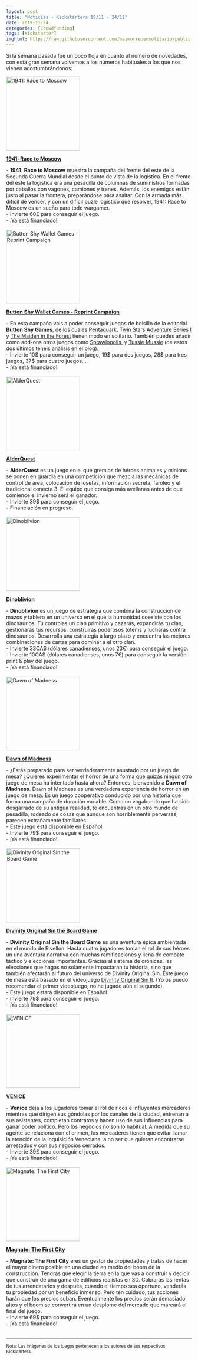 ```yaml
---
layout: post
title: "Noticias - Kickstarters 18/11 - 24/11"
date: 2019-11-24
categories: [Crowdfunding]
tags: [Kickstarter]
imghtml: https://raw.githubusercontent.com/mazmorreoensolitario/public-images/master/crowdfunding/crowdfunding-1118-1124.jpg
---
```


Si la semana pasada fue un poco floja en cuanto al número de novedades, con 
esta gran semana volvemos a los números habituales a los que nos vienen 
acostumbrándonos:


<div class="row">
    <div class="col-md-3">
        <img width="200" height="200"
            src="https://ksr-ugc.imgix.net/assets/027/254/913/7757b5ef26fa1ab16c93d200d24710ac_original.jpg?ixlib=rb-2.1.0&w=680&fit=max&v=1574084194&auto=format&gif-q=50&q=92&s=0ca49c386d7ae9a0414719485f358fc8"
            class="img-thumbnail" alt="1941: Race to Moscow">
    </div>
    <div class="col-md-9">
        <p>
            <a target="_blank" 
                href="https://www.kickstarter.com/projects/phalanxgames/1941-race-to-moscow?ref=mazmorreoensolitario">
            <strong>1941: Race to Moscow</strong>
            </a>
        </p>
           - <strong>1941: Race to Moscow</strong> muestra la campaña del
            frente del este de la Segunda Guerra Mundial desde el punto de
            vista de la logística. En el frente del este la logística era una
            pesadilla de columnas de suministros formadas por caballos con
            vagones, camiones y trenes. Además, los enemigos están justo al
            pasar la frontera, preparándose para asaltar. Con la armada más
            difícil de vencer, y con un difícil puzle logístico que resolver,
            1941: Race to Moscow es un sueño para todo wargamer.
            <br>
           - Invierte 60£ para conseguir el juego.
           <br>
           - ¡Ya está financiado!
    </div>
</div>
<br>


<div class="row">
    <div class="col-md-3">
        <img width="200" height="200"
            src="https://ksr-ugc.imgix.net/assets/027/262/907/fb6bd22b7a6372db9ff56e53286c83a3_original.png?ixlib=rb-2.1.0&w=680&fit=max&v=1574132033&auto=format&gif-q=50&lossless=true&s=499bd656a4db128d0035b4ae79fa79e4"
            class="img-thumbnail" alt="Button Shy Wallet Games - Reprint Campaign">
    </div>
    <div class="col-md-9">
        <p>
            <a target="_blank" 
                href="https://www.kickstarter.com/projects/239309591/button-shy-wallet-games-reprint-campaign?ref=mazmorreoensolitario">
            <strong>Button Shy Wallet Games - Reprint Campaign</strong>
            </a>
        </p>
           - En esta campaña vais a poder conseguir juegos de bolsillo de la
            editorial <strong>Button Shy Games</strong>, de los cuales
            <a
            href="https://boardgamegeek.com/boardgame/207242/pentaquark">Pentaquark</a>,
            <a href="https://boardgamegeek.com/boardgame/231854/twin-stars-adventure-series-i">Twin Stars Adventure Series
            I</a> y <a
            href="https://boardgamegeek.com/boardgame/171431/maiden-forest">The
            Maiden in the Forest</a> tienen modo en solitario. También
            puedes añadir como add-ons otros juegos como <a
            href="{{site.baseurl}}/2018/12/23/analisis-sprawlopolis/">Sprawlopolis</a>,
            y <a
            href="{{site.baseurl}}/2019/06/06/analisis-tussie-mussie/">Tussie
            Mussie</a> (de estos dos últimos tenéis análisis en el blog).
            <br>
           - Invierte 10$ para conseguir un juego, 19$ para dos juegos, 28$
           para tres juegos, 37$ para cuatro juegos...
           <br>
           - ¡Ya está financiado!
    </div>
</div>
<br>

<div class="row">
    <div class="col-md-3">
        <img width="200" height="200"
            src="https://ksr-ugc.imgix.net/assets/027/227/622/07c93866ea23baa09ac499f9fd78b2cc_original.png?ixlib=rb-2.1.0&w=680&fit=max&v=1573837592&auto=format&gif-q=50&lossless=true&s=a541cb1562d3f41cc5cd72dd603fd97d"
            class="img-thumbnail" alt="AlderQuest">
    </div>
    <div class="col-md-9">
        <p>
            <a target="_blank" 
                href="https://www.kickstarter.com/projects/mikegnade/alderquest?ref=mazmorreoensolitario">
            <strong>AlderQuest</strong>
            </a>
        </p>
           - <strong>AlderQuest</strong> es un juego en el que gremios de
            héroes animales y minions se ponen en guardia en una competición
            que mezcla las mecánicas de control de área, colocación de losetas,
            información secreta, faroleo y el tradicional conecta 3. El equipo
            que consiga más avellanas antes de que comience el invierno será el
            ganador.
            <br>
           - Invierte 39$ para conseguir el juego.
           <br>
           - Financiación en progreso.
    </div>
</div>
<br>

<div class="row">
    <div class="col-md-3">
        <img width="200" height="200"
            src="https://ksr-ugc.imgix.net/assets/027/131/604/43aaee9b978f9c44d8856f3b131f8c5b_original.gif?ixlib=rb-2.1.0&w=680&fit=max&v=1573136488&auto=format&gif-q=50&q=92&s=f33a25afc24714ec993b27f7719d623b"
            class="img-thumbnail" alt="Dinoblivion">
    </div>
    <div class="col-md-9">
        <p>
            <a target="_blank" 
                href="https://www.kickstarter.com/projects/goblivion/dinoblivion-conquer-the-land-of-the-dinosaurs?ref=mazmorreoensolitario">
            <strong>Dinoblivion</strong>
            </a>
        </p>
           - <strong>Dinoblivion</strong> es un juego de estrategia que combina
            la construcción de mazos y tablero en un universo en el que la
            humanidad coexiste con los dinosaurios. Tú controlas un clan
            primitivo y cazarás, expandirás tu clan, gestionarás tus recursos,
            construirás poderosos totems y lucharás contra
            dinosaurios. Desarrolla una estrategia a largo plazo y encuentra
            las mejores combinaciones de cartas para dominar a el otro clan.
            <br>
           - Invierte 33CA$ (dólares canadienses, unos 23€) para conseguir el
           juego.
           <br>
           - Invierte 10CA$ (dólares canadienses, unos 7€) para conseguir la
           versión print & play del juego.
           <br>
           - ¡Ya está financiado!
    </div>
</div>
<br>

<div class="row">
    <div class="col-md-3">
        <img width="200" height="200"
            src="https://ksr-ugc.imgix.net/assets/027/245/047/8ce9146169c17b424343a8b517da643d_original.png?ixlib=rb-2.1.0&w=680&fit=max&v=1574002113&auto=format&gif-q=50&lossless=true&s=73096e4b583aa3cd88d9186f6813513c"
            class="img-thumbnail" alt="Dawn of Madness">
    </div>
    <div class="col-md-9">
        <p>
            <a target="_blank" 
                href="https://www.kickstarter.com/projects/diemensiongames/dawn-of-madness?ref=mazmorreoensolitario">
            <strong>Dawn of Madness</strong>
            </a>
        </p>
           - ¿Estás preparado para ser verdaderamente asustado por un juego de
            mesa? ¿Quieres experimentar el horror de una forma que quizás
            ningún otro juego de mesa ha intentado hasta ahora? Entonces,
            bienvenido a <strong>Dawn of Madness</strong>. Dawn of Madness es
            una verdadera experiencia de horror en un juego de mesa. Es un
            juego cooperativo conducido por una historia que forma una campaña
            de duración variable. Como un vagabundo que ha sido desgarrado de
            su antigua realidad, te encuentras en un otro mundo de pesadilla,
            rodeado de cosas que aunque son horriblemente perversas, parecen
            extrañamente familiares.
            <br>
           - Este juego está disponible en Español.
           <br>
           - Invierte 79$ para conseguir el juego.
           <br>
           - ¡Ya está financiado!
    </div>
</div>
<br>

<div class="row">
    <div class="col-md-3">
        <img width="200" height="200"
            src="https://ksr-ugc.imgix.net/assets/027/280/745/f36da7249f48995dc68c7f43715688bd_original.png?ixlib=rb-2.1.0&w=680&fit=max&v=1574254996&auto=format&gif-q=50&lossless=true&s=0af249ccce5c224c8800d7e851049f67"
            class="img-thumbnail" alt="Divinity Original Sin the Board Game">
    </div>
    <div class="col-md-9">
        <p>
            <a target="_blank" 
                href="https://www.kickstarter.com/projects/larianstudios/divinity-original-sin-the-board-game?ref=mazmorreoensolitario">
            <strong>Divinity Original Sin the Board Game</strong>
            </a>
        </p>
           - <strong>Divinity Original Sin the Board Game</strong> es una
            aventura épica ambientada en el mundo de Rivellon. Hasta cuatro
            jugadores toman el rol de sus héroes un una aventura narrativa con
            muchas ramificaciones y llena de combate táctico y elecciones
            importantes. Gracias al sistema de crónicas, las elecciones que
            hagas no solamente impactarán tu historia, sino que también
            afectarán al futuro del universo de Divinity Original Sin. Este
            juego de mesa está basado en el videojuego <a
            href="https://store.steampowered.com/app/435150/Divinity_Original_Sin_2__Definitive_Edition/">Divinity
            Original Sin II</a>. (Yo os puedo recomendar el primer videojuego,
            no he jugado aún al segundo).
            <br>
           - Este juego estará disponible en Español.
           <br>
           - Invierte 79$ para conseguir el juego.
           <br>
           - ¡Ya está financiado!
    </div>
</div>
<br>

<div class="row">
    <div class="col-md-3">
        <img width="200" height="200"
            src="https://ksr-ugc.imgix.net/assets/027/253/791/0825e218cf5a9a7b579198ff492174e0_original.jpg?ixlib=rb-2.1.0&w=680&fit=max&v=1574076197&auto=format&gif-q=50&q=92&s=281abb40736dd6db08ee3065ee2f0b6a"
            class="img-thumbnail" alt="VENICE">
    </div>
    <div class="col-md-9">
        <p>
            <a target="_blank" 
                href="https://www.kickstarter.com/projects/braincrack-games/venice-beautiful-groundbreaking-eurogame-for-1-5-players?ref=mazmorreoensolitario">
            <strong>VENICE</strong>
            </a>
        </p>
           - <strong>Venice</strong> deja a los jugadores tomar el rol de ricos
            e influyentes mercaderes mientras que dirigen sus góndolas por los
            canales de la ciudad, entrenan a sus asistentes, completan
            contratos y hacen uso de sus influencias para ganar poder
            político. Pero los negocios no son lo habitual. A medida que su
            agente se relaciona con el crimen, los mercaderes tienen que evitar
            llamar la atención de la Inquisición Veneciana, a no ser que
            quieran encontrarse arrestados y con sus negocios cerrados.
            <br>
           - Invierte 39£ para conseguir el juego.
           <br>
           - ¡Ya está financiado!
    </div>
</div>
<br>

<div class="row">
    <div class="col-md-3">
        <img width="200" height="200"
            src="https://ksr-ugc.imgix.net/assets/027/292/291/6650aa4310fd992887459f0f03076681_original.png?ixlib=rb-2.1.0&w=680&fit=max&v=1574332574&auto=format&gif-q=50&lossless=true&s=4ffa70eb8909d2acca321f197e6e08be"
            class="img-thumbnail" alt="Magnate: The First City">
    </div>
    <div class="col-md-9">
        <p>
            <a target="_blank" 
                href="https://www.kickstarter.com/projects/magnategame/magnate-the-first-city?ref=mazmorreoensolitario">
            <strong>Magnate: The First City</strong>
            </a>
        </p>
           - <strong>Magnate: The First City</strong> eres un gestor de
            propiedades y tratas de hacer el mayor dinero posible en una ciudad
            en medio del boom de la construcción. Tendrás que elegir la tierra
            en la que vas a construir y decidir qué construir de una gama de
            edificios realistas en 3D. Cobrarás las rentas de tus arrendatarios
            y después, cuando el tiempo sea oportuno, venderás tu propiedad por
            un beneficio inmenso. Pero ten cuidado, tus acciones harán que los
            precios suban. Eventualmente los precios serán demasiado altos y el
            boom se convertirá en un desplome del mercado que marcará el final
            del juego.
            <br>
           - Invierte 69$ para conseguir el juego.
           <br>
           - ¡Ya está financiado!
    </div>
</div>
<br>


<hr>

<small>Nota: Las imágenes de los juegos pertenecen a los autores de sus
respectivos Kickstarters.</small>
